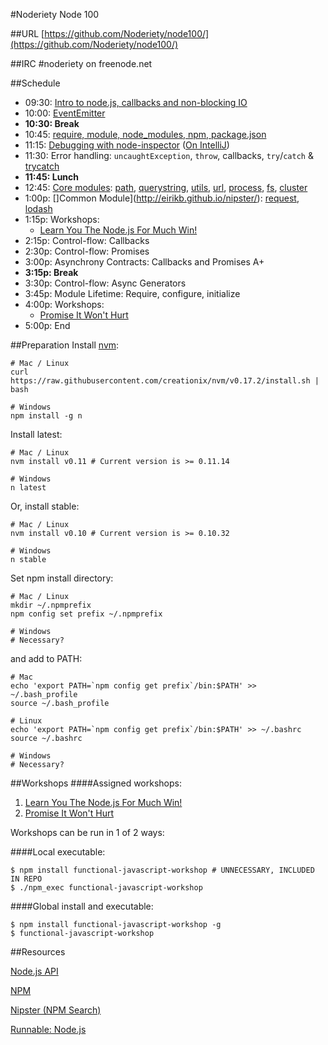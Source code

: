 #Noderiety Node 100

##URL
[https://github.com/Noderiety/node100/](https://github.com/Noderiety/node100/)

##IRC
\#noderiety on freenode.net

##Schedule

* 09:30: [Intro to node.js, callbacks and non-blocking IO](https://github.com/Noderiety/node100/blob/master/Intro_EventEmitter_Modules.pdf?raw=true)
* 10:00: [EventEmitter](https://github.com/Noderiety/node100/blob/master/Intro_EventEmitter_Modules.pdf?raw=true)
* **10:30: Break**
* 10:45: [require, module, node_modules, npm, package.json](https://github.com/Noderiety/node100/blob/master/Intro_EventEmitter_Modules.pdf?raw=true)
* 11:15: [Debugging with node-inspector](https://github.com/node-inspector/node-inspector) ([On IntelliJ](http://www.jetbrains.com/idea/webhelp/running-and-debugging-node-js.html))
* 11:30: Error handling: `uncaughtException`, `throw`, callbacks, `try`/`catch` & [trycatch](https://github.com/CrabDude/trycatch)
* **11:45: Lunch**
* 12:45: [Core modules](http://nodejs.org/api/all.html): [path](http://nodejs.org/api/path.html), [querystring](http://nodejs.org/api/querystring.html), [utils](http://nodejs.org/api/util.html), [url](http://nodejs.org/api/url.html), [process](http://nodejs.org/api/process.html), [fs](http://nodejs.org/api/fs.html), [cluster](http://nodejs.org/api/cluster.html)
* 1:00p: []Common Module](http://eirikb.github.io/nipster/):  [request](https://github.com/mikeal/request), [lodash](lodash.com/docs)
* 1:15p: Workshops: 
  * [Learn You The Node.js For Much Win!](https://github.com/rvagg/learnyounode)
* 2:15p: Control-flow: Callbacks
* 2:30p: Control-flow: Promises
* 3:00p: Asynchrony Contracts: Callbacks and Promises A+
* **3:15p: Break**
* 3:30p: Control-flow: Async Generators
* 3:45p: Module Lifetime: Require, configure, initialize
* 4:00p: Workshops:
  * [Promise It Won't Hurt](https://github.com/stevekane/promise-it-wont-hurt)
* 5:00p: End

##Preparation
Install [nvm](https://github.com/creationix/nvm):

```
# Mac / Linux
curl https://raw.githubusercontent.com/creationix/nvm/v0.17.2/install.sh | bash

# Windows
npm install -g n
```

Install latest:

```
# Mac / Linux
nvm install v0.11 # Current version is >= 0.11.14

# Windows
n latest
```

Or, install stable:

```
# Mac / Linux
nvm install v0.10 # Current version is >= 0.10.32

# Windows
n stable
```

Set npm install directory:

```
# Mac / Linux
mkdir ~/.npmprefix
npm config set prefix ~/.npmprefix

# Windows
# Necessary?
```

and add to PATH:

```
# Mac
echo 'export PATH=`npm config get prefix`/bin:$PATH' >> ~/.bash_profile
source ~/.bash_profile

# Linux
echo 'export PATH=`npm config get prefix`/bin:$PATH' >> ~/.bashrc
source ~/.bashrc

# Windows
# Necessary?
```

##Workshops
####Assigned workshops:
1. [Learn You The Node.js For Much Win!](http://nodeschool.io/#learn-you-node)
2. [Promise It Won't Hurt](https://github.com/stevekane/promise-it-wont-hurt)

Workshops can be run in 1 of 2 ways:

####Local executable:
```
$ npm install functional-javascript-workshop # UNNECESSARY, INCLUDED IN REPO
$ ./npm_exec functional-javascript-workshop
```
####Global install and executable:
```
$ npm install functional-javascript-workshop -g
$ functional-javascript-workshop
```

##Resources

[Node.js API](https://npmjs.org/doc/json.html)

[NPM](https://npmjs.org/)

[Nipster (NPM Search)](http://eirikb.github.io/nipster/)

[Runnable: Node.js](http://runnable.com/Node.js)